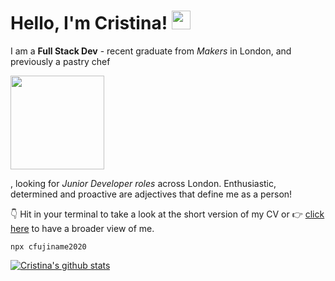 # Hello, I'm Cristina! <img src="https://raw.githubusercontent.com/MartinHeinz/MartinHeinz/master/wave.gif" width="30px">


I am a **Full Stack Dev** - recent graduate from _Makers_ in London, and previously a pastry chef 

<img src="https://media.giphy.com/media/STrWwitY3HUHtq3QVi/giphy.gif" width="150" height="150"/>


, looking for _Junior Developer roles_ across London. Enthusiastic, determined and proactive are adjectives that define me as a person!

👇 Hit in your terminal to take a look at the short version of my CV or 👉  [click here](https://github.com/cfujiname/CV "click here") to have a broader view of me.

```
npx cfujiname2020
```


[![Cristina's github stats](https://github-readme-stats.vercel.app/api?username=cfujiname)](https://github.com/cfujiname/github-readme-stats)

